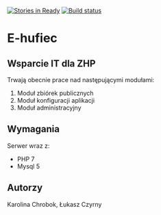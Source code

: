[![Stories in Ready](https://badge.waffle.io/Dreadnoth/E-hufiec.png?label=ready&title=Ready)](https://waffle.io/Dreadnoth/E-hufiec?utm_source=badge)
[![Build status](https://circleci.com/gh/Dreadnotg/E-hufiec.svg?style=shield)](https://circleci.com/gh/Dreadnoth/E-hufiec)

E-hufiec
==========


## Wsparcie IT dla ZHP
Trwają obecnie prace nad następującymi modułami:
1. Moduł zbiórek publicznych
2. Moduł konfiguracji aplikacji
3. Moduł administracyjny

## Wymagania
Serwer wraz z:
* PHP 7
* Mysql 5

## Autorzy
Karolina Chrobok, Łukasz Czyrny